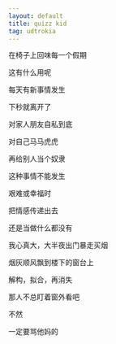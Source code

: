 ```yaml
---
layout: default
title: quizz kid
tag: udtrokia
---
```


在椅子上回味每一个假期

这有什么用呢

每天有新事情发生

下秒就离开了

对家人朋友自私到底

对自己马马虎虎

再给别人当个奴隶

这种事情不能发生

艰难或幸福时

把情感传递出去

还是当做什么都没有

我心真大，大半夜出门暴走买烟

烟灰顺风飘到楼下的窗台上

解构，拟合，再消失

那人不总盯着窗外看吧

不然

一定要骂他妈的
